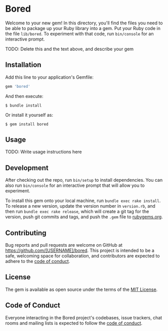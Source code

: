 # Bored

Welcome to your new gem! In this directory, you'll find the files you need to be able to package up your Ruby library into a gem. Put your Ruby code in the file `lib/bored`. To experiment with that code, run `bin/console` for an interactive prompt.

TODO: Delete this and the text above, and describe your gem

## Installation

Add this line to your application's Gemfile:

```ruby
gem 'bored'
```

And then execute:

    $ bundle install

Or install it yourself as:

    $ gem install bored

## Usage

TODO: Write usage instructions here

## Development

After checking out the repo, run `bin/setup` to install dependencies. You can also run `bin/console` for an interactive prompt that will allow you to experiment.

To install this gem onto your local machine, run `bundle exec rake install`. To release a new version, update the version number in `version.rb`, and then run `bundle exec rake release`, which will create a git tag for the version, push git commits and tags, and push the `.gem` file to [rubygems.org](https://rubygems.org).

## Contributing

Bug reports and pull requests are welcome on GitHub at https://github.com/[USERNAME]/bored. This project is intended to be a safe, welcoming space for collaboration, and contributors are expected to adhere to the [code of conduct](https://github.com/[USERNAME]/bored/blob/master/CODE_OF_CONDUCT.md).


## License

The gem is available as open source under the terms of the [MIT License](https://opensource.org/licenses/MIT).

## Code of Conduct

Everyone interacting in the Bored project's codebases, issue trackers, chat rooms and mailing lists is expected to follow the [code of conduct](https://github.com/[USERNAME]/bored/blob/master/CODE_OF_CONDUCT.md).
